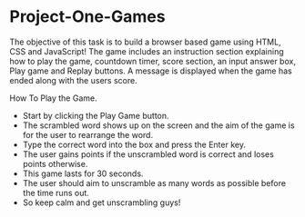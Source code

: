# Project-One-Games
The objective of this task is to build a browser based game using HTML, CSS and JavaScript! The game includes an instruction section explaining how to play the game, countdown timer, score section, an input answer box, Play game and Replay buttons. A message is displayed when the game has ended along with the users score.

How To Play the Game.

- Start by clicking the Play Game button.
- The scrambled word shows up on the screen and the aim of the game is for the user to rearrange the word.
- Type the correct word into the box and press the Enter key.
- The user gains points if the unscrambled word is  correct and loses points otherwise.
- This game lasts for 30 seconds.
- The user should aim to unscramble as many words as possible before the time runs out.
- So keep calm and get unscrambling guys!
